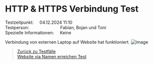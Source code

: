 # HTTP & HTTPS Verbindung Test  
Testzeitpunkt:          &nbsp;&nbsp;&nbsp;&nbsp;04.12.2024 11:10  
Testperson:             &nbsp;&nbsp;&nbsp;&nbsp;&nbsp;&nbsp;&nbsp;&nbsp;&nbsp;&nbsp;&nbsp;&nbsp;&nbsp;&nbsp;&nbsp;&nbsp;&nbsp;&nbsp;&nbsp;&nbsp;&nbsp;&nbsp;&nbsp;&nbsp;&nbsp;Fabian, Bojan und Toni  
Spezielle Informationen:&nbsp;&nbsp;&nbsp;&nbsp;&nbsp;Keine  


Verbindung von externen Laptop auf Website hat funktioniert.
![image](https://github.com/user-attachments/assets/9860b031-f38a-4caf-8e18-3c0c6e50ee7d)







> [Zurück zu Testfälle](Testfaelle.md)  
> [Website via Namen erreichen Test](Testfall2.md)
